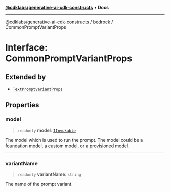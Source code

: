 [**@cdklabs/generative-ai-cdk-constructs**](../../../README.md) • **Docs**

***

[@cdklabs/generative-ai-cdk-constructs](../../../README.md) / [bedrock](../README.md) / CommonPromptVariantProps

# Interface: CommonPromptVariantProps

## Extended by

- [`TextPromptVariantProps`](TextPromptVariantProps.md)

## Properties

### model

> `readonly` **model**: [`IInvokable`](IInvokable.md)

The model which is used to run the prompt. The model could be a foundation
model, a custom model, or a provisioned model.

***

### variantName

> `readonly` **variantName**: `string`

The name of the prompt variant.
